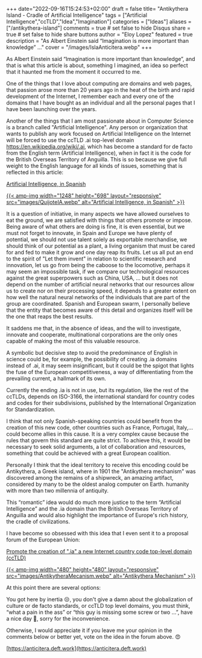 +++
date="2022-09-16T15:24:53+02:00"
draft = false
title= "Antikythera Island - Cradle of Artificial Intelligence"
tags = ["Artificial Intelligence","ccTLD","Idea","Imagination"]
categories = ["Ideas"]
aliases = ["/antikythera-island"]
comments = true # set false to hide Disqus
share = true # set false to hide share buttons
author = "Eloy Lopez"
featured = true
description = "As Albert Einstein said “Imagination is more important than knowledge” ..."
cover = "/images/IslaAnticitera.webp"
+++

As Albert Einstein said “Imagination is more important than knowledge”, and that is what this article is about, something I imagined, an idea so perfect that it haunted me from the moment it occurred to me.

One of the things that I love about computing are domains and web pages, that passion arose more than 20 years ago in the heat of the birth and rapid development of the Internet, I remember each and every one of the domains that I have bought as an individual and all the personal pages that I have been launching over the years.

Another of the things that I am most passionate about in Computer Science is a branch called "Artificial Intelligence". Any person or organization that wants to publish any work focused on Artificial Intelligence on the Internet will be forced to use the ccTLD .ai top-level domain https://en.wikipedia.org/wiki/.ai, which has become a standard for de facto from the English term (Artificial Intelligence), when in fact it is the code for the British Overseas Territory of Anguilla. This is so because we give full weight to the English language for all kinds of issues, something that is reflected in this article:

[Artificial Intelligence, in Spanish](https://www.abc.es/opinion/abci-inteligencia-artificial-espanol-201903272343_noticia.html)

[{{< amp-img width="1248" height="698" layout="responsive" src="images/QuijoteIA.webp" alt="Artificial Intelligence, in Spanish" >}}](https://www.abc.es/opinion/abci-inteligencia-artificial-espanol-201903272343_noticia.html)

It is a question of initiative, in many aspects we have allowed ourselves to eat the ground, we are satisfied with things that others promote or impose. Being aware of what others are doing is fine, it is even essential, but we must not forget to innovate, in Spain and Europe we have plenty of potential, we should not use talent solely as exportable merchandise, we should think of our potential as a plant, a living organism that must be cared for and fed to make it grow and one day reap its fruits. Let us all put an end to the spirit of "Let them invent" in relation to scientific research and innovation, let us go from being the caboose to the locomotive, perhaps it may seem an impossible task, if we compare our technological resources against the great superpowers such as China, USA, ... but it does not depend on the number of artificial neural networks that our resources allow us to create nor on their processing speed, it depends to a greater extent on how well the natural neural networks of the individuals that are part of the group are coordinated. Spanish and European swarm, I personally believe that the entity that becomes aware of this detail and organizes itself will be the one that reaps the best results.

It saddens me that, in the absence of ideas, and the will to investigate, innovate and cooperate, multinational corporations are the only ones capable of making the most of this valuable resource.

A symbolic but decisive step to avoid the predominance of English in science could be, for example, the possibility of creating .ia domains instead of .ai, it may seem insignificant, but it could be the spigot that lights the fuse of the European competitiveness, a way of differentiating from the prevailing current, a hallmark of its own.

Currently the ending .ia is not in use, but its regulation, like the rest of the ccTLDs, depends on ISO-3166, the international standard for country codes and codes for their subdivisions, published by the International Organization for Standardization.

I think that not only Spanish-speaking countries could benefit from the creation of this new code, other countries such as France, Portugal, Italy,... could become allies in this cause.
It is a very complex cause because the rules that govern this standard are quite strict. To achieve this, it would be necessary to seek solid arguments, a lot of collaboration and resources, something that could be achieved with a great European coalition.

Personally I think that the ideal territory to receive this encoding could be Antikythera, a Greek island, where in 1901 the "Antikythera mechanism" was discovered among the remains of a shipwreck, an amazing artifact, considered by many to be the oldest analog computer on Earth. humanity with more than two millennia of antiquity.

This “romantic” idea would do much more justice to the term “Artificial Intelligence” and the .ia domain than the British Overseas Territory of Anguilla and would also highlight the importance of Europe's rich history, the cradle of civilizations.

I have become so obsessed with this idea that I even sent it to a proposal forum of the European Union:

[Promote the creation of ".ia" a new Internet country code top-level domain (ccTLD)](https://futureu.europa.eu/processes/Digital/f/15/proposals/27592?locale=es)

[{{< amp-img width="480" height="480" layout="responsive" src="images/AntikytheraMecanism.webp" alt="Antikythera Mechanism" >}}](https://futureu.europa.eu/processes/Digital/f/15/proposals/27592?locale=es)

At this point there are several options:

You got here by inertia 😒, you don't give a damn about the globalization of culture or de facto standards, or ccTLD top level domains, you must think, “what a pain in the ass” or “this guy is missing some screw or two …”, have a nice day 🫡, sorry for the inconvenience.

Otherwise, I would appreciate it if you leave me your opinion in the comments below or better yet, vote on the idea in the forum above. 😍

[https://anticitera.deft.work](https://anticitera.deft.work)